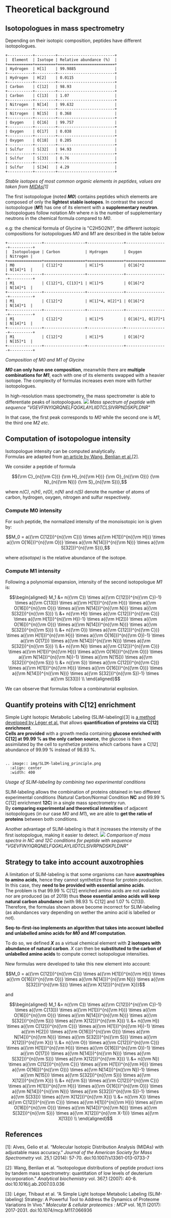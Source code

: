# Theoretical background

## Isotopologues in mass spectrometry

Depending on their isotopic composition, peptides have different isotopologues.

```eval_rst
+-----------+---------+-------------------------+
|  Element  | Isotope | Relative abundance (%)  |
+===========+=========+=========================+
| Hydrogen  | H[1]    | 99.9885                 |
+-----------+---------+-------------------------+
| Hydrogen  | H[2]    | 0.0115                  |
+-----------+---------+-------------------------+
| Carbon    | C[12]   | 98.93                   |
+-----------+---------+-------------------------+
| Carbon    | C[13]   | 1.07                    |
+-----------+---------+-------------------------+
| Nitrogen  | N[14]   | 99.632                  |
+-----------+---------+-------------------------+
| Nitrogen  | N[15]   | 0.368                   |
+-----------+---------+-------------------------+
| Oxygen    | O[16]   | 99.757                  |
+-----------+---------+-------------------------+
| Oxygen    | O[17]   | 0.038                   |
+-----------+---------+-------------------------+
| Oxygen    | O[18]   | 0.205                   |
+-----------+---------+-------------------------+
| Sulfur    | S[32]   | 94.93                   |
+-----------+---------+-------------------------+
| Sulfur    | S[33]   | 0.76                    |
+-----------+---------+-------------------------+
| Sulfur    | S[34]   | 4.29                    |
+-----------+---------+-------------------------+
```

*Stable isotopes of most common organic elements in peptides,
values are taken from [MIDAs](https://www.ncbi.nlm.nih.gov/CBBresearch/Yu/midas/index.html)\[1]*

The first isotopologue (noted **_M0_**) contains peptides which elements are composed of only the **lightest stable isotopes**. In contrast the second isotopologue (**_M1_**) has one of its element with a **supplementary neutron**. Isotopologues follow notation *Mn*  where *n* is the number of supplementary neutrons in the chemical formula compared to *M0*.  

e.g: the chemical formula of Glycine is "C2H5O2N1",
the different isotopic compositions for isotopologues *M0* and *M1* are described in the table below

```eval_rst
+---------------+------------------+----------------+------------------+----------+
|  Isotopologue | Carbon           | Hydrogen       | Oxygen           | Nitrogen |
+===============+==================+================+==================+==========+
| M0            | C[12]*2          | H[1]*5         | O[16]*2          | N[14]*1  |
+---------------+------------------+----------------+------------------+----------+
| M1            | C[12]*1, C[13]*1 | H[1]*5         | O[16]*2          | N[14]*1  |
+---------------+------------------+----------------+------------------+----------+
| M1            | C[12]*2          | H[1]*4, H[2]*1 | O[16]*2          | N[14]*1  |
+---------------+------------------+----------------+------------------+----------+
| M1            | C[12]*2          | H[1]*5         | O[16]*1, O[17]*1 | N[14]*1  |
+---------------+------------------+----------------+------------------+----------+
| M1            | C[12]*2          | H[1]*5         | O[16]*2          | N[15]*1  |
+---------------+------------------+----------------+------------------+----------+
```
*Composition of M0 and M1 of Glycine*

**_M0_ can only have one composition**, meanwhile
there are **multiple combinations for _M1_**, each with one of its elements swapped with a heavier isotope.
The complexity of formulas increases even more with further isotopologues.

In high-resolution mass spectrometry, the mass spectrometer
is able to differentiate peaks of isotopologues.
![](img/iso_dist_NC.png)
*Mass spectrum of peptide with sequence "VGEVFINYIQRQNELFQGKLAYLIIDTCLSIVRPNDSKPLDNR"*  

In that case, the first peak corresponds to *M0* while the second one is *M1*, the third one *M2* *etc*.


## Computation of isotopologue intensity

Isotopologue intensity can be computed analytically. <br>
Formulas are adapted from [an article by Wang, Benlian et al.](https://www.sciencedirect.com/science/article/pii/S0003269707001996)\[2].

We consider a peptide of formula
```math
{\rm C}_{n({\rm C})} {\rm H}_{n({\rm H})} {\rm O}_{n({\rm O})} {\rm N}_{n({\rm N})} {\rm S}_{n({\rm S})},
```
where *n(C)*, *n(H)*, *n(O)*, *n(N)* and *n(S)* denote the number of atoms of carbon, hydrogen, oxygen, nitrogen and sulfur respectively.

### Compute M0 intensity

For such peptide, the normalized intensity of the monoisotopic ion is given by:

```math
M_0 =  a({\rm C[12]})^{n({\rm C})}
\times a({\rm H[1]})^{n({\rm H})}
\times a({\rm O[16]})^{n({\rm O})}
\times a({\rm N[14]})^{n({\rm N})}
\times a({\rm S[32]})^{n({\rm S})},
```  
where *a(isotope)* is the relative abundance of the isotope.

### Compute M1 intensity

Following a polynomial expansion, intensity of the second isotopologue *M1* is:

```math
\begin{aligned}
M_1 &=
n({\rm C})
\times a({\rm C[12]})^{n({\rm C})-1}
\times a({\rm C[13]})
\times a({\rm H[1]})^{n({\rm H})}
\times a({\rm O[16]})^{n({\rm O})}
\times a({\rm N[14]})^{n({\rm N})}
\times a({\rm S[32]})^{n({\rm S})} \\
&+
n({\rm H})
\times a({\rm C[12]})^{n({\rm C})}
\times a({\rm H[1]})^{n({\rm H})-1}
\times a({\rm H[2]})
\times a({\rm O[16]})^{n({\rm O})}
\times a({\rm N[14]})^{n({\rm N})}
\times a({\rm S[32]})^{n({\rm S})} \\
&+
n({\rm O})
\times a({\rm C[12]})^{n({\rm C})}
\times a({\rm H[1]})^{n({\rm H})}
\times a({\rm O[16]})^{n({\rm O})-1}
\times a({\rm O[17]})
\times a({\rm N[14]})^{n({\rm N})}
\times a({\rm S[32]})^{n({\rm S})} \\
&+
n({\rm N})
\times a({\rm C[12]})^{n({\rm C})}
\times a({\rm H[1]})^{n({\rm H})}
\times a({\rm O[16]})^{n({\rm O})}
\times a({\rm N[14]})^{n({\rm N})-1}
\times a({\rm N[15]})
\times a({\rm S[32]})^{n({\rm S})} \\
&+
n({\rm S})
\times a({\rm C[12]})^{n({\rm C})}
\times a({\rm H[1]})^{n({\rm H})}
\times a({\rm O[16]})^{n({\rm O})}
\times a({\rm N[14]})^{n({\rm N})}
\times a({\rm S[32]})^{n({\rm S})-1}
\times a({\rm S[33]}) \\
\end{aligned}
```

We can observe that formulas follow a combinatorial explosion.

## Quantify proteins with C[12] enrichment

Simple Light Isotopic Metabolic Labeling (SLIM-labeling)\[3] is [a method developed by Léger et al.](https://www.mcponline.org/content/16/11/2017) that allows **quantification of proteins via C[12] enrichment**.<br>
**Cells are provided** with a growth media containing **glucose enriched with C[12] at 99.99 % as the only carbon source**, the glucose is then assimilated by the cell to synthetize proteins which carbons have a C[12] abundance of 99.99 % instead of 98.93 %.

<!-- Center and resize image using rst -->
```eval_rst

.. image:: img/SLIM-labeling_principle.png
  :align: center
  :width: 400

```
*Usage of SLIM-labeling by combining two experimental conditions*

SLIM-labeling allows the combination of proteins obtained in two different experimental conditions (Natural Carbon/Normal Condition **NC** and 99.99 % C[12] enrichment **12C**) in a single mass spectrometry run.<br>
By **comparing experimental and theoretical intensities** of adjacent isotopologues (in our case *M0* and *M1*), we are able to **get the ratio of proteins** between both conditions.

Another advantage of SLIM-labeling is that it increases the intensity of the first isotopologue, making it easier to detect.
![](img/dist_comparison_NC_12C.png)
*Comparison of mass spectra in NC and 12C conditions for peptide with sequence "VGEVFINYIQRQNELFQGKLAYLIIDTCLSIVRPNDSKPLDNR"*<br>


## Strategy to take into account auxotrophies

A limitation of SLIM-labeling is that some organisms can have **auxotrophies to amino acids**, hence they cannot synthetize those for protein production. In this case, they **need to be provided with essential amino acids**. <br>
The problem is that 99.99 % C[12] enriched amino acids are not available nor are produced (as of 2019) thus **those essential amino acids will keep natural carbon abundance** (with 98.93 % C[12] and 1.07 % C[13]). Therefore, the formulas shown above become incorrect for SLIM-labeling (as abundances vary depending on wether the amino acid is labelled or not).

**Seq-to-first-iso implements an algorithm that takes into account labelled and unlabelled amino acids for _M0_ and _M1_ computation**.

To do so, we defined **_X_** as a virtual chemical element with **2 isotopes with abundance of natural carbon**. *X* can then be **substituted to the carbon of unlabelled amino acids** to compute correct isotopologue intensities.

New formulas were developed to take this new element into account:

```math
M_0 =  a({\rm C[12]})^{n({\rm C})}
\times a({\rm H[1]})^{n({\rm H})}
\times a({\rm O[16]})^{n({\rm O})}
\times a({\rm N[14]})^{n({\rm N})}
\times a({\rm S[32]})^{n({\rm S})}
\times a({\rm X[12]})^{n({\rm X})}
```  

and

```math
\begin{aligned}
M_1 &=
n({\rm C})
\times a({\rm C[12]})^{n({\rm C})-1}
\times a({\rm C[13]})
\times a({\rm H[1]})^{n({\rm H})}
\times a({\rm O[16]})^{n({\rm O})}
\times a({\rm N[14]})^{n({\rm N})}
\times a({\rm S[32]})^{n({\rm S})}
\times a({\rm X[12]})^{n({\rm X})} \\
&+
n({\rm H})
\times a({\rm C[12]})^{n({\rm C})}
\times a({\rm H[1]})^{n({\rm H})-1}
\times a({\rm H[2]})
\times a({\rm O[16]})^{n({\rm O})}
\times a({\rm N[14]})^{n({\rm N})}
\times a({\rm S[32]})^{n({\rm S})}
\times a({\rm X[12]})^{n({\rm X})} \\
&+
n({\rm O})
\times a({\rm C[12]})^{n({\rm C})}
\times a({\rm H[1]})^{n({\rm H})}
\times a({\rm O[16]})^{n({\rm O})-1}
\times a({\rm O[17]})
\times a({\rm N[14]})^{n({\rm N})}
\times a({\rm S[32]})^{n({\rm S})}
\times a({\rm X[12]})^{n({\rm X})} \\
&+
n({\rm N})
\times a({\rm C[12]})^{n({\rm C})}
\times a({\rm H[1]})^{n({\rm H})}
\times a({\rm O[16]})^{n({\rm O})}
\times a({\rm N[14]})^{n({\rm N})-1}
\times a({\rm N[15]})
\times a({\rm S[32]})^{n({\rm S})}
\times a({\rm X[12]})^{n({\rm X})} \\
&+
n({\rm S})
\times a({\rm C[12]})^{n({\rm C})}
\times a({\rm H[1]})^{n({\rm H})}
\times a({\rm O[16]})^{n({\rm O})}
\times a({\rm N[14]})^{n({\rm N})}
\times a({\rm S[32]})^{n({\rm S})-1}
\times a({\rm S[33]})
\times a({\rm X[12]})^{n({\rm X})} \\
&+
n({\rm X})
\times a({\rm C[12]})^{n({\rm C})}
\times a({\rm H[1]})^{n({\rm H})}
\times a({\rm O[16]})^{n({\rm O})}
\times a({\rm N[14]})^{n({\rm N})}
\times a({\rm S[32]})^{n({\rm S})}
\times a({\rm X[12]})^{n({\rm X-1})}
\times a({\rm X[13]}) \\
\end{aligned}
```


## References

\[1]: Alves, Gelio et al. “Molecular Isotopic Distribution Analysis (MIDAs) with adjustable mass accuracy.” *Journal of the American Society for Mass Spectrometry* vol. 25,1 (2014): 57-70. doi:10.1007/s13361-013-0733-7

\[2]: Wang, Benlian et al. “Isotopologue distributions of peptide product ions by tandem mass spectrometry: quantitation of low levels of deuterium incorporation.” *Analytical biochemistry* vol. 367,1 (2007): 40-8. doi:10.1016/j.ab.2007.03.036

\[3]: Léger, Thibaut et al. “A Simple Light Isotope Metabolic Labeling (SLIM-labeling) Strategy: A Powerful Tool to Address the Dynamics of Proteome Variations In Vivo.” *Molecular & cellular proteomics : MCP* vol. 16,11 (2017): 2017-2031. doi:10.1074/mcp.M117.066936
